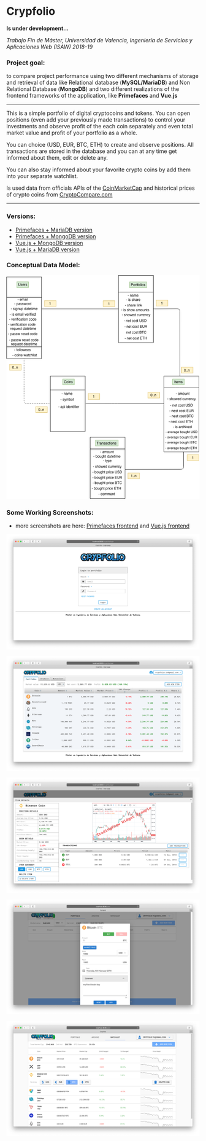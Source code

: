 # Crypfolio

**Is under development...**

*Trabajo Fin de Máster, Universidad de Valencia, 
Ingeniería de Servicios y Aplicaciones Web (ISAW) 2018-19*

### Project goal:
to compare project performance using two different mechanisms
of storage and retrieval of data like Relational database
(**MySQL/MariaDB**) and Non Relational Database (**MongoDB**)
and two different realizations of the frontend 
frameworks of the application, like **Primefaces** and **Vue.js**

-----

This is a simple portfolio of digital cryptocoins and tokens. You can open positions 
(even add your previously made transactions) to control your investments and observe 
profit of the each coin  separately and even total market value and profit of your 
portfolio as a whole.

You can choice (USD, EUR, BTC, ETH) to create and observe 
positions. All transactions are stored in the database and  you can at any time get 
informed about them, edit or delete any.
 
You can also stay informed about your favorite crypto coins by add them into 
your separate watchlist.

Is used data from officials APIs of the 
[CoinMarketCap](https://coinmarketcap.com/api/) and 
historical prices of crypto coins from 
[CryptoCompare.com](https://min-api.cryptocompare.com/)


-----

### Versions:
* [Primefaces + MariaDB version](crypfolio-jsf-mariadb)
* [Primefaces + MongoDB version](crypfolio-jsf-mongodb)
* [Vue.js + MongoDB version](crypfolio-vuejs-mongodb)
* [Vue.js + MariaDB version](crypfolio-vuejs-mariadb)

### Conceptual Data Model:

![Conceptual Data Model](images/CrypFolio-Conceptual_Model_UML.png)

### Some Working Screenshots:

* more screenshots are here: [Primefaces frontend](/crypfolio-jsf-mariadb/README.md#some-working-screenshots)
 and [Vue.js frontend](/crypfolio-vuejs-mongodb/README.md#some-working-screenshots)

![](images/jsf-mariadb/login-page.png)

![](images/jsf-mariadb/portfolio.png)

![](images/jsf-mariadb/item-detail.png)

![](images/vuejs-mongodb/vue-mongodb-add-item-1.png)

![](images/vuejs-mongodb/vue-mongodb-watchlist-2.png)


